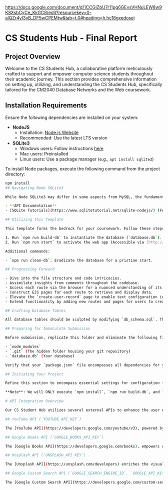 https://docs.google.com/document/d/1CCGiZbU7r11pg6GEvsVHNuLEW8w9K8XsbCyCe_KkGC8/edit?resourcekey=0-alQZr4yI3vB_DF5wCPEMtw&tab=t.0#heading=h.hc18gxedosej

# CS Students Hub - Final Report

## Project Overview

Welcome to the CS Students Hub, a collaborative platform meticulously crafted to support and empower computer science students throughout their academic journey. This section provides comprehensive information on setting up, utilizing, and understanding the CS Students Hub, specifically tailored for the CM2040 Database Networks and the Web coursework.

## Installation Requirements

Ensure the following dependencies are installed on your system:

- **NodeJS**
  - Installation: [Node.js Website](https://nodejs.org/en/)
  - Recommended: Use the latest LTS version
- **SQLite3**
  - Windows users: Follow instructions [here](https://www.sqlitetutorial.net/download-install-sqlite/)
  - Mac users: Preinstalled
  - Linux users: Use a package manager (e.g., `apt install sqlite3`)

To install Node packages, execute the following command from the project directory:

```bash
npm install
## Navigating Node SQLite3

While Node SQLite3 may differ in some aspects from MySQL, the fundamental concepts remain consistent. Refer to the following resources for guidance:

- **API Documentation**
- [SQLite Tutorials](https://www.sqlitetutorial.net/sqlite-nodejs/) (Featuring examples and tutorials around SQLite queries)

## Utilizing this Template

This template forms the bedrock for your coursework. Follow these steps to commence:

1. Run `npm run build-db` to instantiate the database (`database.db`).
2. Run `npm run start` to activate the web app (Accessible via [http://localhost:3000](http://localhost:3000)).

Additional commands:

- `npm run clean-db`: Eradicate the database for a pristine start.

## Progressing Forward

- Dive into the file structure and code intricacies.
- Assimilate insights from comments throughout the codebase.
- Access each route via the browser for a nuanced understanding of its functionality.
- Construct EJS pages for each route to retrieve and display data.
- Elevate the `create-user-record` page to enable text configuration in the record.
- Extend functionality by adding new routes and pages for users to create personalized records.

## Crafting Database Tables

All database tables should be sculpted by modifying `db_schema.sql`. This practice facilitates comprehensive review and recreation of your database by executing `npm run build-db`. Strictly avoid creating or modifying database tables through alternative means.

## Preparing for Immaculate Submission

Before submission, replicate this folder and eliminate the following files and folders:

- `node_modules`
- `.git` (The hidden folder housing your git repository)
- `database.db` (Your database)

Verify that your `package.json` file encompasses all dependencies for your project. Append the `--save` tag each time npm installs a dependency.

## Initiating Your Project

Refine this section to encompass essential settings for configuration files and provide concise instructions for accessing reader and author pages once the app is operational.

**Note**: We will ONLY execute `npm install`, `npm run build-db`, and `npm run start`. Additional package installations or running supplementary build scripts are expressly forbidden. Exercise caution when incorporating additional node dependencies.

# API Integration Overview

Our CS Student Hub utilizes several external APIs to enhance the user experience and provide valuable features. Below is a brief overview of the APIs integrated into our platform:

## YouTube API (`YOUTUBE_API_KEY`)

The [YouTube API](https://developers.google.com/youtube/v3), powered by Google, enables seamless integration of educational videos and content directly into our platform. This feature allows users to access a curated selection of instructional videos, tutorials, and lectures, enhancing the learning experience with visual and auditory aids.

## Google Books API (`GOOGLE_BOOKS_API_KEY`)

The [Google Books API](https://developers.google.com/books), empowers our platform to offer a comprehensive library of relevant books and study materials. Users can explore, search, and discover a wealth of literary resources, making our hub a one-stop destination for academic and reference materials.

## Unsplash API (`UNSPLASH_API_KEY`)

The [Unsplash API](https://unsplash.com/developers) enriches the visual aspect of our platform by providing high-quality and diverse images related to computer science and technology. This integration enhances the overall aesthetics of the hub, creating an engaging and visually appealing learning environment.

## Google Custom Search API (`GOOGLE_SEARCH_ENGINE_ID`, `GOOGLE_API_KEY`)

The [Google Custom Search API](https://developers.google.com/custom-search) is employed to offer an efficient and tailored search experience within our platform. Users can easily search for specific topics, articles, and tutorials, streamlining the process of discovering relevant information. The integration enhances the overall accessibility of resources.
